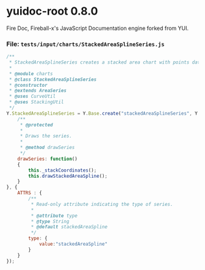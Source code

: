 
# yuidoc-root 0.8.0

Fire Doc, Fireball-x&#x27;s JavaScript Documentation engine forked from YUI.


### File: `tests/input/charts/StackedAreaSplineSeries.js`

```js
/**
 * StackedAreaSplineSeries creates a stacked area chart with points data points connected by a curve.
 *
 * @module charts
 * @class StackedAreaSplineSeries
 * @constructor
 * @extends AreaSeries
 * @uses CurveUtil
 * @uses StackingUtil
 */
Y.StackedAreaSplineSeries = Y.Base.create("stackedAreaSplineSeries", Y.AreaSeries, [Y.CurveUtil, Y.StackingUtil], {
    /**
     * @protected
     *
     * Draws the series.
     *
     * @method drawSeries
     */
    drawSeries: function()
    {
        this._stackCoordinates();
        this.drawStackedAreaSpline();
    }
}, {
    ATTRS : {
        /**
         * Read-only attribute indicating the type of series.
         *
         * @attribute type
         * @type String
         * @default stackedAreaSpline
         */
        type: {
            value:"stackedAreaSpline"
        }
    }
});


```
